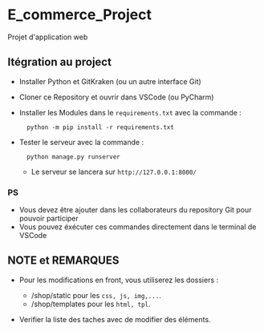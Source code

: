 # E_commerce_Project

Projet d'application web

## Itégration au project

- Installer Python et GitKraken (ou un autre interface Git)
- Cloner ce Repository et ouvrir dans VSCode (ou PyCharm)
- Installer les Modules dans le `requirements.txt` avec la commande :

        python -m pip install -r requirements.txt

- Tester le serveur avec la commande :

        python manage.py runserver

  - Le serveur se lancera sur `http://127.0.0.1:8000/`

### PS

- Vous devez être ajouter dans les collaborateurs du repository Git pour pouvoir participer
- Vous pouvez éxécuter ces commandes directement dans le terminal de VSCode

## NOTE et REMARQUES

- Pour les modifications en front, vous utiliserez les dossiers :

  - /shop/static pour les `css, js, img,...`.
  - /shop/templates pour les `html, tpl`.

- Verifier la liste des taches avec de modifier des éléments.
